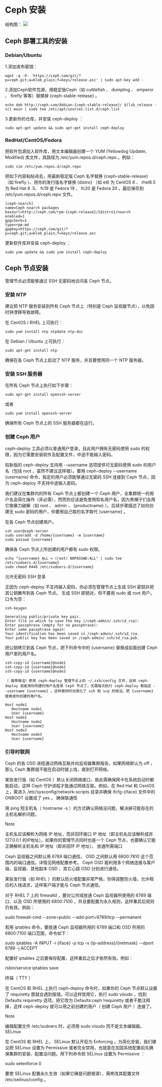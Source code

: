 # Ceph 安装
结构图：
![](../../Image/Ceph-install.png)

## Ceph 部署工具的安装
### Debian/Ubuntu
1.添加发布密钥：

    wget -q -O- 'https://ceph.com/git/?p=ceph.git;a=blob_plain;f=keys/release.asc' | sudo apt-key add -  
2.添加Ceph软件包源，用稳定版Ceph（如 cuttlefish 、 dumpling 、 emperor 、 firefly 等等）替换掉 {ceph-stable-release} 。  

    echo deb http://ceph.com/debian-{ceph-stable-release}/ $(lsb_release -sc) main | sudo tee /etc/apt/sources.list.d/ceph.list

3.更新你的仓库，并安装 ceph-deploy ：  

    sudo apt-get update && sudo apt-get install ceph-deploy

### RedHat/CentOS/Fedora
把软件包源加入软件库，用文本编辑器创建一个 YUM (Yellowdog Updater, Modified) 库文件，其路径为 /etc/yum.repos.d/ceph.repo 。例如：

    sudo vim /etc/yum.repos.d/ceph.repo

把如下内容粘帖进去，用最新稳定版 Ceph 名字替换 {ceph-stable-release} （如 firefly ）、用你的发行版名字替换 {distro} （如 el6 为 CentOS 6 、 rhel6.5 为 Red Hat 6 .5、 fc19 是 Fedora 19 、 fc20 是 Fedora 20 。最后保存到 /etc/yum.repos.d/ceph.repo 文件。

    [ceph-noarch]
    name=Ceph noarch packages
    baseurl=http://ceph.com/rpm-{ceph-release}/{distro}/noarch
    enabled=1
    gpgcheck=1
    type=rpm-md
    gpgkey=https://ceph.com/git/?p=ceph.git;a=blob_plain;f=keys/release.asc

更新软件库并安装 ceph-deploy ：

    sudo yum update && sudo yum install ceph-deploy

## Ceph 节点安装
管理节点必须能够通过 SSH 无密码地访问各 Ceph 节点。
### 安装 NTP
建议把 NTP 服务安装到所有 Ceph 节点上（特别是 Ceph 监视器节点），以免因时钟漂移导致故障。

在 CentOS / RHEL 上可执行：

    sudo yum install ntp ntpdate ntp-doc

在 Debian / Ubuntu 上可执行：

    sudo apt-get install ntp

确保在各 Ceph 节点上启动了 NTP 服务，并且要使用同一个 NTP 服务器。
### 安装 SSH 服务器

在所有 Ceph 节点上执行如下步骤：

    sudo apt-get install openssh-server

或者

    sudo yum install openssh-server

确保所有 Ceph 节点上的 SSH 服务器都在运行。

### 创建 Ceph 用户

ceph-deploy 工具必须以普通用户登录，且此用户拥有无密码使用 sudo 的权限，因为它需要安装软件及配置文件，中途不能输入密码。

较新版的 ceph-deploy 支持用 --username 选项提供可无密码使用 sudo 的用户名（包括 root ，虽然不建议这样做）。要用 ceph-deploy --username {username} 命令，指定的用户必须能够通过无密码 SSH 连接到 Ceph 节点，因为 ceph-deploy 不支持中途输入密码。

我们建议在集群内的所有 Ceph 节点上都创建一个 Ceph 用户，全集群统一的用户名会简化操作（非必需），然而你应该避免使用知名用户名，因为黑帽子们会用它做暴力破解（如 root 、 admin 、 {productname} ）。后续步骤描述了如何创建无 sudo 密码的用户，你要用自己取的名字取代 {username} 。

在各 Ceph 节点创建用户。

    ssh user@ceph-server
    sudo useradd -d /home/{username} -m {username}
    sudo passwd {username}

确保各 Ceph 节点上所创建的用户都有 sudo 权限。

    echo "{username} ALL = (root) NOPASSWD:ALL" | sudo tee /etc/sudoers.d/{username}
    sudo chmod 0440 /etc/sudoers.d/{username}

允许无密码 SSH 登录

正因为 ceph-deploy 不支持输入密码，你必须在管理节点上生成 SSH 密钥并把其公钥散布到各 Ceph 节点。
生成 SSH 密钥对，但不要用 sudo 或 root 用户。口令为空：

    ssh-keygen

    Generating public/private key pair.
    Enter file in which to save the key (/ceph-admin/.ssh/id_rsa):
    Enter passphrase (empty for no passphrase):
    Enter same passphrase again:
    Your identification has been saved in /ceph-admin/.ssh/id_rsa.
    Your public key has been saved in /ceph-admin/.ssh/id_rsa.pub.

把公钥拷贝到各 Ceph 节点，把下列命令中的 {username} 替换成前面创建 Ceph 用户里的用户名。

    ssh-copy-id {username}@node1
    ssh-copy-id {username}@node2
    ssh-copy-id {username}@node3

    （ 推荐做法）修改 ceph-deploy 管理节点上的 ~/.ssh/config 文件，这样 ceph-deploy 就能用你所建的用户名登录 Ceph 节点了，无需每次执行 ceph-deploy 都指定 --username {username} 。这样做同时也简化了 ssh 和 scp 的用法。把 {username} 替换成你创建的用户名。

    Host node1
       Hostname node1
       User {username}
    Host node2
       Hostname node2
       User {username}
    Host node3
       Hostname node3
       User {username}

### 引导时联网

Ceph 的各 OSD 进程通过网络互联并向监视器集群报告，如果网络默认为 off ，那么 Ceph 集群就不能在启动时就上线，直到打开网络。

某些发行版（如 CentOS ）默认关闭网络接口，故此需确保网卡在系统启动时都能启动，这样 Ceph 守护进程才能通过网络互联。例如，在 Red Hat 和 CentOS 上，需进入 /etc/sysconfig/network-scripts 目录并确保 ifcfg-{iface} 文件中的 ONBOOT 设置成了 yes 。
确保联通性

用 ping 短主机名（ hostname -s ）的方式确认网络没问题，解决掉可能存在的主机名解析问题。

Note

主机名应该解析为网络 IP 地址，而非回环接口 IP 地址（即主机名应该解析成非 127.0.0.1 的IP地址）。如果你的管理节点同时也是一个 Ceph 节点，也要确认它能正确解析主机名和 IP 地址（即非回环 IP 地址）。
放通所需端口

Ceph 监视器之间默认用 6789 端口通信， OSD 之间默认用 6800:7810 这个范围内的端口通信。详情见网络配置参考。 Ceph OSD 能利用多个网络连接与客户端、监视器、其他副本 OSD 、其它心跳 OSD 分别进行通信。

某些发行版（如 RHEL ）的默认防火墙配置非常严格，你得调整防火墙，允许相应的入栈请求，这样客户端才能与 Ceph 节点通信。

对于 RHEL 7 上的 firewalld ，要对公共域放通 Ceph 监视器所使用的 6789 端口、以及 OSD 所使用的 6800:7100 ，并且要配置为永久规则，这样重启后规则仍有效。例如：

sudo firewall-cmd --zone=public --add-port=6789/tcp --permanent

若用 iptables 命令，要放通 Ceph 监视器所用的 6789 端口和 OSD 所用的 6800:7100 端口范围，命令如下：

sudo iptables -A INPUT -i {iface} -p tcp -s {ip-address}/{netmask} --dport 6789 -j ACCEPT

配置好 iptables 之后要保存配置，这样重启之后才依然有效。例如：

/sbin/service iptables save

终端（ TTY ）

在 CentOS 和 RHEL 上执行 ceph-deploy 命令时，如果你的 Ceph 节点默认设置了 requiretty 那就会遇到报错。可以这样禁用它，执行 sudo visudo ，找到 Defaults requiretty 选项，把它改为 Defaults:ceph !requiretty 或者干脆注释掉，这样 ceph-deploy 就可以用之前创建的用户（ 创建 Ceph 用户 ）连接了。

Note

编辑配置文件 /etc/sudoers 时，必须用 sudo visudo 而不是文本编辑器。
SELinux

在 CentOS 和 RHEL 上， SELinux 默认开启为 Enforcing 。为简化安装，我们建议把 SELinux 设置为 Permissive 或者完全禁用，也就是在加固系统配置前先确保集群的安装、配置没问题。用下列命令把 SELinux 设置为 Permissive ：

sudo setenforce 0

要使 SELinux 配置永久生效（如果它确是问题根源），需修改其配置文件 /etc/selinux/config 。
